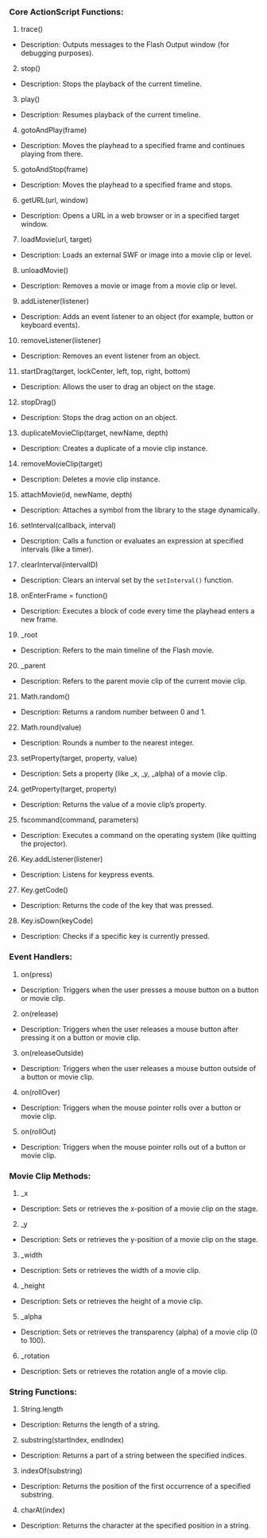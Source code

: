 ### Core ActionScript Functions:

1. trace()
- Description: Outputs messages to the Flash Output window (for debugging purposes).

2. stop()
- Description: Stops the playback of the current timeline.

3. play()
- Description: Resumes playback of the current timeline.

4. gotoAndPlay(frame)
- Description: Moves the playhead to a specified frame and continues playing from there.

5. gotoAndStop(frame)
- Description: Moves the playhead to a specified frame and stops.

6. getURL(url, window)
- Description: Opens a URL in a web browser or in a specified target window.

7. loadMovie(url, target)
- Description: Loads an external SWF or image into a movie clip or level.

8. unloadMovie()
- Description: Removes a movie or image from a movie clip or level.

9. addListener(listener)
- Description: Adds an event listener to an object (for example, button or keyboard events).

10. removeListener(listener)
 - Description: Removes an event listener from an object.

11. startDrag(target, lockCenter, left, top, right, bottom)
 - Description: Allows the user to drag an object on the stage.

12. stopDrag()
 - Description: Stops the drag action on an object.

13. duplicateMovieClip(target, newName, depth)
 - Description: Creates a duplicate of a movie clip instance.

14. removeMovieClip(target)
 - Description: Deletes a movie clip instance.

15. attachMovie(id, newName, depth)
 - Description: Attaches a symbol from the library to the stage dynamically.

16. setInterval(callback, interval)
 - Description: Calls a function or evaluates an expression at specified intervals (like a timer).

17. clearInterval(intervalID)
 - Description: Clears an interval set by the `setInterval()` function.

18. onEnterFrame = function()
 - Description: Executes a block of code every time the playhead enters a new frame.

19. _root
 - Description: Refers to the main timeline of the Flash movie.

20. _parent
 - Description: Refers to the parent movie clip of the current movie clip.

21. Math.random()
 - Description: Returns a random number between 0 and 1.

22. Math.round(value)
 - Description: Rounds a number to the nearest integer.

23. setProperty(target, property, value)
 - Description: Sets a property (like _x, _y, _alpha) of a movie clip.

24. getProperty(target, property)
 - Description: Returns the value of a movie clip’s property.

25. fscommand(command, parameters)
 - Description: Executes a command on the operating system (like quitting the projector).

26. Key.addListener(listener)
 - Description: Listens for keypress events.

27. Key.getCode()
 - Description: Returns the code of the key that was pressed.

28. Key.isDown(keyCode)
 - Description: Checks if a specific key is currently pressed.

### Event Handlers:

1. on(press)
- Description: Triggers when the user presses a mouse button on a button or movie clip.

2. on(release)
- Description: Triggers when the user releases a mouse button after pressing it on a button or movie clip.

3. on(releaseOutside)
- Description: Triggers when the user releases a mouse button outside of a button or movie clip.

4. on(rollOver)
- Description: Triggers when the mouse pointer rolls over a button or movie clip.

5. on(rollOut)
- Description: Triggers when the mouse pointer rolls out of a button or movie clip.

### Movie Clip Methods:

1. _x
- Description: Sets or retrieves the x-position of a movie clip on the stage.

2. _y
- Description: Sets or retrieves the y-position of a movie clip on the stage.

3. _width
- Description: Sets or retrieves the width of a movie clip.

4. _height
- Description: Sets or retrieves the height of a movie clip.

5. _alpha
- Description: Sets or retrieves the transparency (alpha) of a movie clip (0 to 100).

6. _rotation
- Description: Sets or retrieves the rotation angle of a movie clip.

### String Functions:

1. String.length
- Description: Returns the length of a string.

2. substring(startIndex, endIndex)
- Description: Returns a part of a string between the specified indices.

3. indexOf(substring)
- Description: Returns the position of the first occurrence of a specified substring.

4. charAt(index)
- Description: Returns the character at the specified position in a string.
